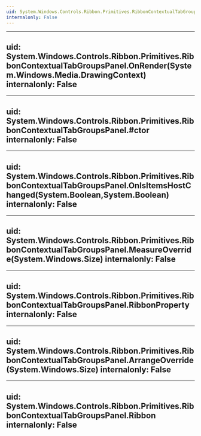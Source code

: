 ```yaml
---
uid: System.Windows.Controls.Ribbon.Primitives.RibbonContextualTabGroupsPanel
internalonly: False
---
```


---
uid: System.Windows.Controls.Ribbon.Primitives.RibbonContextualTabGroupsPanel.OnRender(System.Windows.Media.DrawingContext)
internalonly: False
---

---
uid: System.Windows.Controls.Ribbon.Primitives.RibbonContextualTabGroupsPanel.#ctor
internalonly: False
---

---
uid: System.Windows.Controls.Ribbon.Primitives.RibbonContextualTabGroupsPanel.OnIsItemsHostChanged(System.Boolean,System.Boolean)
internalonly: False
---

---
uid: System.Windows.Controls.Ribbon.Primitives.RibbonContextualTabGroupsPanel.MeasureOverride(System.Windows.Size)
internalonly: False
---

---
uid: System.Windows.Controls.Ribbon.Primitives.RibbonContextualTabGroupsPanel.RibbonProperty
internalonly: False
---

---
uid: System.Windows.Controls.Ribbon.Primitives.RibbonContextualTabGroupsPanel.ArrangeOverride(System.Windows.Size)
internalonly: False
---

---
uid: System.Windows.Controls.Ribbon.Primitives.RibbonContextualTabGroupsPanel.Ribbon
internalonly: False
---
